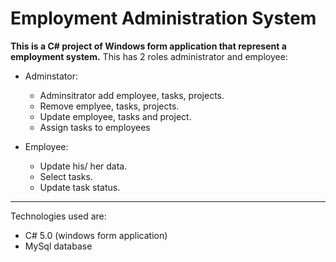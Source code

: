 # Employment Administration System 
**This is a C# project of Windows form application that represent a employment system.**
This has 2 roles administrator and employee:
- Adminstator:  
  - Adminsitrator add employee, tasks, projects.
  - Remove emplyee, tasks, projects. 
  - Update employee, tasks and project.
  - Assign tasks to employees
 
 - Employee:
   - Update his/ her data.
   - Select tasks. 
   - Update task status.

------

Technologies used are: 
- C# 5.0 (windows form application)
- MySql  database
